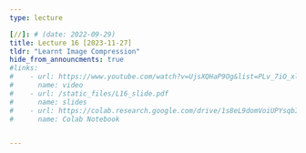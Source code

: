```yaml
---
type: lecture

[//]: # (date: 2022-09-29)
title: Lecture 16 [2023-11-27]
tldr: "Learnt Image Compression"
hide_from_announcments: true
#links:
#    - url: https://www.youtube.com/watch?v=UjsXQHaP9Og&list=PLv_7iO_xlL0Jgc35Pqn7XP5VTQ5krLMOl
#      name: video
#    - url: /static_files/L16_slide.pdf
#      name: slides
#    - url: https://colab.research.google.com/drive/1s8eL9domVoiUPYsqbIMQz5nKNGbwOESI?usp=sharing
#      name: Colab Notebook


---
```





